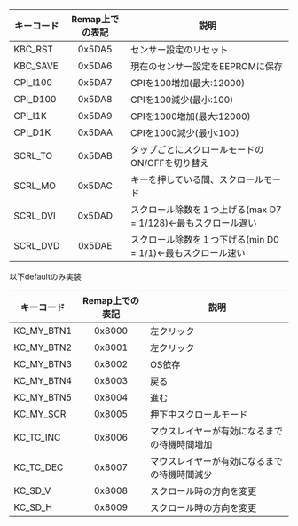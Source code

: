 | キーコード | Remap上での表記 | 説明 |
|----|:---:|----|
|KBC_RST|0x5DA5|センサー設定のリセット|
|KBC_SAVE|0x5DA6|現在のセンサー設定をEEPROMに保存|
|CPI_I100|0x5DA7|CPIを100増加(最大:12000)|
|CPI_D100|0x5DA8|CPIを100減少(最小:100)|
|CPI_I1K|0x5DA9|CPIを1000増加(最大:12000)|
|CPI_D1K|0x5DAA|CPIを1000減少(最小:100)|
|SCRL_TO|0x5DAB|タップごとにスクロールモードのON/OFFを切り替え|
|SCRL_MO|0x5DAC|キーを押している間、スクロールモード|
|SCRL_DVI|0x5DAD| スクロール除数を１つ上げる(max D7 = 1/128)←最もスクロール遅い|
|SCRL_DVD|0x5DAE| スクロール除数を１つ下げる(min D0 = 1/1)←最もスクロール速い|

以下defaultのみ実装

| キーコード | Remap上での表記 | 説明 |
|----|:---:|----|
|KC_MY_BTN1|0x8000|左クリック|
|KC_MY_BTN2|0x8001|左クリック|
|KC_MY_BTN3|0x8002|OS依存|
|KC_MY_BTN4|0x8003|戻る|
|KC_MY_BTN5|0x8004|進む|
|KC_MY_SCR|0x8005|押下中スクロールモード|
|KC_TC_INC|0x8006|マウスレイヤーが有効になるまでの待機時間増加|
|KC_TC_DEC|0x8007|マウスレイヤーが有効になるまでの待機時間減少|
|KC_SD_V|0x8008|スクロール時の方向を変更|
|KC_SD_H|0x8009|スクロール時の方向を変更|
